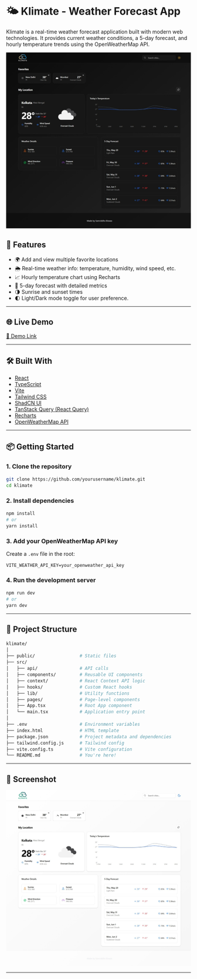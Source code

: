 # 🌤️ Klimate - Weather Forecast App

Klimate is a real-time weather forecast application built with modern web technologies. It provides current weather conditions, a 5-day forecast, and hourly temperature trends using the OpenWeatherMap API.

![App Screenshot - Dark Mode](./public/klimate_dark.jpeg)

## 🚀 Features

- 🌍 Add and view multiple favorite locations
- 🌦️ Real-time weather info: temperature, humidity, wind speed, etc.
- 📈 Hourly temperature chart using Recharts
- 📅 5-day forecast with detailed metrics
- 🌗 Sunrise and sunset times
- 🌓 Light/Dark mode toggle for user preference.

---

## 🌐 Live Demo

[🔗 Demo Link](https://klimate-samriddho.netlify.app/) 

---

## 🛠️ Built With

- [React](https://reactjs.org/)
- [TypeScript](https://www.typescriptlang.org/)
- [Vite](https://vitejs.dev/)
- [Tailwind CSS](https://tailwindcss.com/)
- [ShadCN UI](https://ui.shadcn.com/)
- [TanStack Query (React Query)](https://tanstack.com/query/latest)
- [Recharts](https://recharts.org/en-US/)
- [OpenWeatherMap API](https://openweathermap.org/api)

---




## 📦 Getting Started

### 1. Clone the repository

```bash
git clone https://github.com/yourusername/klimate.git
cd klimate
```

### 2. Install dependencies

```bash
npm install
# or
yarn install
```

### 3. Add your OpenWeatherMap API key

Create a `.env` file in the root:

```env
VITE_WEATHER_API_KEY=your_openweather_api_key
```

### 4. Run the development server

```bash
npm run dev
# or
yarn dev
```

---

## 📂 Project Structure

```bash
klimate/
│
├── public/                 # Static files
├── src/
│   ├── api/                # API calls
│   ├── components/         # Reusable UI components
│   ├── context/            # React Context API logic
│   ├── hooks/              # Custom React hooks
│   ├── lib/                # Utility functions
│   ├── pages/              # Page-level components
│   ├── App.tsx             # Root App component
│   └── main.tsx            # Application entry point
│
├── .env                    # Environment variables
├── index.html              # HTML template
├── package.json            # Project metadata and dependencies
├── tailwind.config.js      # Tailwind config
├── vite.config.ts          # Vite configuration
└── README.md               # You're here!
```

---

## 📸 Screenshot

![App Screenshot - Light Mode](./public/klimate_light.jpeg)

---

